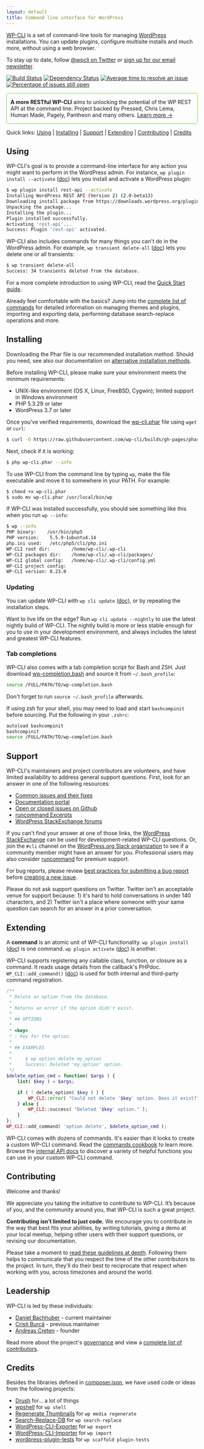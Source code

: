 ```yaml
---
layout: default
title: Command line interface for WordPress
---
```


[WP-CLI](https://wp-cli.org/) is a set of command-line tools for managing [WordPress](https://wordpress.org/) installations. You can update plugins, configure multisite installs and much more, without using a web browser.

To stay up to date, follow [@wpcli on Twitter](https://twitter.com/wpcli) or [sign up for our email newsletter](http://wp-cli.us13.list-manage.com/subscribe?u=0615e4d18f213891fc000adfd&id=8c61d7641e).

[![Build Status](https://travis-ci.org/wp-cli/wp-cli.png?branch=master)](https://travis-ci.org/wp-cli/wp-cli) [![Dependency Status](https://gemnasium.com/badges/github.com/wp-cli/wp-cli.svg)](https://gemnasium.com/github.com/wp-cli/wp-cli) [![Average time to resolve an issue](http://isitmaintained.com/badge/resolution/wp-cli/wp-cli.svg)](http://isitmaintained.com/project/wp-cli/wp-cli "Average time to resolve an issue") [![Percentage of issues still open](http://isitmaintained.com/badge/open/wp-cli/wp-cli.svg)](http://isitmaintained.com/project/wp-cli/wp-cli "Percentage of issues still open")

<div style="
	border: 1px solid #7AD03A;
	-webkit-border-radius: 5px;
	-moz-border-radius: 5px;
	border-radius: 5px;
	padding-left: 10px;
	padding-right: 10px;
">
	<p><strong>A more RESTful WP-CLI</strong> aims to unlocking the potential of the WP REST API at the command line. Project backed by Pressed, Chris Lema, Human Made, Pagely, Pantheon and many others. <a href="https://wp-cli.org/restful/">Learn more &rarr;</a></p>
</div>

Quick links: [Using](#using) &#124; [Installing](#installing) &#124; [Support](#support) &#124; [Extending](#extending) &#124; [Contributing](#contributing) &#124; [Credits](#credits)

## Using

WP-CLI's goal is to provide a command-line interface for any action you might want to perform in the WordPress admin. For instance, `wp plugin install --activate` ([doc](https://wp-cli.org/commands/plugin/install/)) lets you install and activate a WordPress plugin:

```bash
$ wp plugin install rest-api --activate
Installing WordPress REST API (Version 2) (2.0-beta13)
Downloading install package from https://downloads.wordpress.org/plugin/rest-api.2.0-beta13.zip...
Unpacking the package...
Installing the plugin...
Plugin installed successfully.
Activating 'rest-api'...
Success: Plugin 'rest-api' activated.
```

WP-CLI also includes commands for many things you can't do in the WordPress admin. For example, `wp transient delete-all` ([doc](https://wp-cli.org/commands/transient/delete-all/)) lets you delete one or all transients:

```bash
$ wp transient delete-all
Success: 34 transients deleted from the database.
```

For a more complete introduction to using WP-CLI, read the [Quick Start guide](https://wp-cli.org/docs/quick-start/).

Already feel comfortable with the basics? Jump into the [complete list of commands](https://wp-cli.org/commands/) for detailed information on managing themes and plugins, importing and exporting data, performing database search-replace operations and more.

## Installing

Downloading the Phar file is our recommended installation method. Should you need, see also our documentation on [alternative installation methods](https://wp-cli.org/docs/installing/).

Before installing WP-CLI, please make sure your environment meets the minimum requirements:

- UNIX-like environment (OS X, Linux, FreeBSD, Cygwin); limited support in Windows environment
- PHP 5.3.29 or later
- WordPress 3.7 or later

Once you've verified requirements, download the [wp-cli.phar](https://raw.github.com/wp-cli/builds/gh-pages/phar/wp-cli.phar) file using `wget` or `curl`:

```bash
$ curl -O https://raw.githubusercontent.com/wp-cli/builds/gh-pages/phar/wp-cli.phar
```

Next, check if it is working:

```bash
$ php wp-cli.phar --info
```

To use WP-CLI from the command line by typing `wp`, make the file executable and move it to somewhere in your PATH. For example:

```bash
$ chmod +x wp-cli.phar
$ sudo mv wp-cli.phar /usr/local/bin/wp
```

If WP-CLI was installed successfully, you should see something like this when you run `wp --info`:

```bash
$ wp --info
PHP binary:    /usr/bin/php5
PHP version:    5.5.9-1ubuntu4.14
php.ini used:   /etc/php5/cli/php.ini
WP-CLI root dir:        /home/wp-cli/.wp-cli
WP-CLI packages dir:    /home/wp-cli/.wp-cli/packages/
WP-CLI global config:   /home/wp-cli/.wp-cli/config.yml
WP-CLI project config:
WP-CLI version: 0.23.0
```

### Updating

You can update WP-CLI with `wp cli update` ([doc](https://wp-cli.org/commands/cli/update/)), or by repeating the installation steps.

Want to live life on the edge? Run `wp cli update --nightly` to use the latest nightly build of WP-CLI. The nightly build is more or less stable enough for you to use in your development environment, and always includes the latest and greatest WP-CLI features.

### Tab completions

WP-CLI also comes with a tab completion script for Bash and ZSH. Just download [wp-completion.bash](https://github.com/wp-cli/wp-cli/raw/master/utils/wp-completion.bash) and source it from `~/.bash_profile`:

```bash
source /FULL/PATH/TO/wp-completion.bash
```

Don't forget to run `source ~/.bash_profile` afterwards.

If using zsh for your shell, you may need to load and start `bashcompinit` before sourcing. Put the following in your `.zshrc`:

```bash
autoload bashcompinit
bashcompinit
source /FULL/PATH/TO/wp-completion.bash
```

## Support

WP-CLI's maintainers and project contributors are volunteers, and have limited availability to address general support questions. First, look for an answer in one of the following resources:

- [Common issues and their fixes](https://wp-cli.org/docs/common-issues/)
- [Documentation portal](https://wp-cli.org/docs/)
- [Open or closed issues on Github](https://github.com/wp-cli/wp-cli/issues?utf8=%E2%9C%93&q=is%3Aissue)
- [runcommand Excerpts](https://runcommand.io/excerpts/)
- [WordPress StackExchange forums](http://wordpress.stackexchange.com/questions/tagged/wp-cli)

If you can't find your answer at one of those links, the [WordPress StackExchange](http://wordpress.stackexchange.com/) can be used for development-related WP-CLI questions. Or, join the `#cli` channel on the [WordPress.org Slack organization](https://make.wordpress.org/chat/) to see if a community member might have an answer for you. Professional users may also consider [runcommand](https://runcommand.io/) for premium support.

For bug reports, please review [best practices for submitting a bug report](https://wp-cli.org/docs/bug-reports/) before [creating a new issue](https://github.com/wp-cli/wp-cli/issues/new).

Please do not ask support questions on Twitter. Twitter isn't an acceptable venue for support because: 1) it's hard to hold conversations in under 140 characters, and 2) Twitter isn't a place where someone with your same question can search for an answer in a prior conversation.

## Extending

A **command** is an atomic unit of WP-CLI functionality. `wp plugin install` ([doc](https://wp-cli.org/commands/plugin/install/)) is one command. `wp plugin activate` ([doc](https://wp-cli.org/commands/plugin/activate/)) is another.

WP-CLI supports registering any callable class, function, or closure as a command. It reads usage details from the callback's PHPdoc. `WP_CLI::add_command()` ([doc](https://wp-cli.org/docs/internal-api/wp-cli-add-command/)) is used for both internal and third-party command registration.

```php
/**
 * Delete an option from the database.
 *
 * Returns an error if the option didn't exist.
 *
 * ## OPTIONS
 *
 * <key>
 * : Key for the option.
 *
 * ## EXAMPLES
 *
 *     $ wp option delete my_option
 *     Success: Deleted 'my_option' option.
 */
$delete_option_cmd = function( $args ) {
	list( $key ) = $args;

	if ( ! delete_option( $key ) ) {
		WP_CLI::error( "Could not delete '$key' option. Does it exist?" );
	} else {
		WP_CLI::success( "Deleted '$key' option." );
	}
};
WP_CLI::add_command( 'option delete', $delete_option_cmd );
```

WP-CLI comes with dozens of commands. It's easier than it looks to create a custom WP-CLI command. Read the [commands cookbook](https://wp-cli.org/docs/commands-cookbook/) to learn more. Browse the [internal API docs](https://wp-cli.org/docs/internal-api/) to discover a variety of helpful functions you can use in your custom WP-CLI command.

## Contributing

Welcome and thanks!

We appreciate you taking the initiative to contribute to WP-CLI. It’s because of you, and the community around you, that WP-CLI is such a great project.

**Contributing isn’t limited to just code.** We encourage you to contribute in the way that best fits your abilities, by writing tutorials, giving a demo at your local meetup, helping other users with their support questions, or revising our documentation.

Please take a moment to [read these guidelines at depth](https://wp-cli.org/docs/contributing/). Following them helps to communicate that you respect the time of the other contributors to the project. In turn, they’ll do their best to reciprocate that respect when working with you, across timezones and around the world.

## Leadership

WP-CLI is led by these individuals:

* [Daniel Bachhuber](https://github.com/danielbachhuber/) - current maintainer
* [Cristi Burcă](https://github.com/scribu) - previous maintainer
* [Andreas Creten](https://github.com/andreascreten) - founder

Read more about the project's [governance](https://wp-cli.org/docs/governance/) and view a [complete list of contributors](https://github.com/wp-cli/wp-cli/contributors).

## Credits

Besides the libraries defined in [composer.json](composer.json), we have used code or ideas from the following projects:

* [Drush](http://drush.ws/) for... a lot of things
* [wpshell](http://code.trac.wordpress.org/browser/wpshell) for `wp shell`
* [Regenerate Thumbnails](http://wordpress.org/plugins/regenerate-thumbnails/) for `wp media regenerate`
* [Search-Replace-DB](https://github.com/interconnectit/Search-Replace-DB) for `wp search-replace`
* [WordPress-CLI-Exporter](https://github.com/Automattic/WordPress-CLI-Exporter) for `wp export`
* [WordPress-CLI-Importer](https://github.com/Automattic/WordPress-CLI-Importer) for `wp import`
* [wordpress-plugin-tests](https://github.com/benbalter/wordpress-plugin-tests/) for `wp scaffold plugin-tests`

